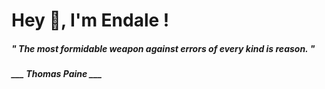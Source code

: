 <h1 title="head"> Hey 👋, I'm Endale !</h1>

**<h5><i>" The most formidable weapon against errors of every kind is reason. "</i></h5>**

*<b>___ Thomas Paine ___</b>*
